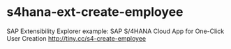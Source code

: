 # s4hana-ext-create-employee
SAP Extensibility Explorer example: SAP S/4HANA Cloud App for One-Click User Creation http://tiny.cc/s4-create-employee
